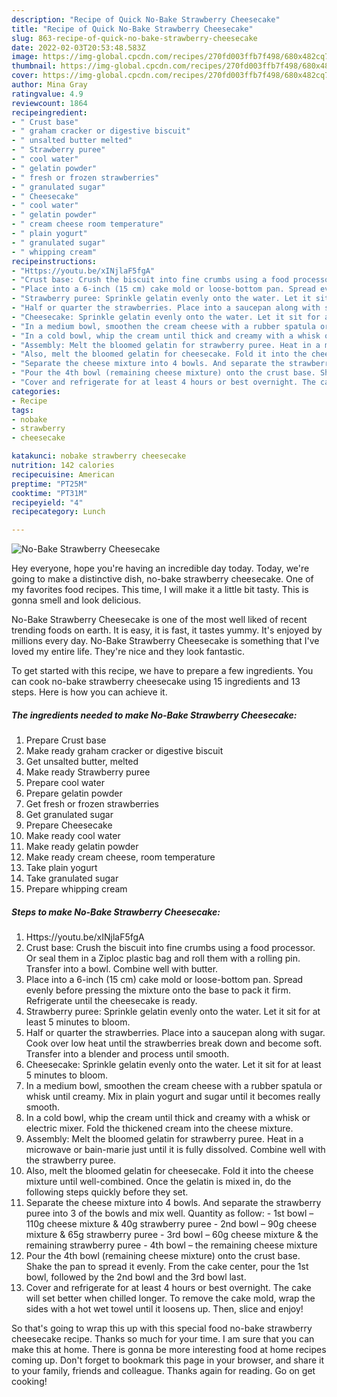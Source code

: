 ```yaml
---
description: "Recipe of Quick No-Bake Strawberry Cheesecake"
title: "Recipe of Quick No-Bake Strawberry Cheesecake"
slug: 863-recipe-of-quick-no-bake-strawberry-cheesecake
date: 2022-02-03T20:53:48.583Z
image: https://img-global.cpcdn.com/recipes/270fd003ffb7f498/680x482cq70/no-bake-strawberry-cheesecake-recipe-main-photo.jpg
thumbnail: https://img-global.cpcdn.com/recipes/270fd003ffb7f498/680x482cq70/no-bake-strawberry-cheesecake-recipe-main-photo.jpg
cover: https://img-global.cpcdn.com/recipes/270fd003ffb7f498/680x482cq70/no-bake-strawberry-cheesecake-recipe-main-photo.jpg
author: Mina Gray
ratingvalue: 4.9
reviewcount: 1864
recipeingredient:
- " Crust base"
- " graham cracker or digestive biscuit"
- " unsalted butter melted"
- " Strawberry puree"
- " cool water"
- " gelatin powder"
- " fresh or frozen strawberries"
- " granulated sugar"
- " Cheesecake"
- " cool water"
- " gelatin powder"
- " cream cheese room temperature"
- " plain yogurt"
- " granulated sugar"
- " whipping cream"
recipeinstructions:
- "Https://youtu.be/xINjlaF5fgA"
- "Crust base: Crush the biscuit into fine crumbs using a food processor. Or seal them in a Ziploc plastic bag and roll them with a rolling pin. Transfer into a bowl. Combine well with butter."
- "Place into a 6-inch (15 cm) cake mold or loose-bottom pan. Spread evenly before pressing the mixture onto the base to pack it firm. Refrigerate until the cheesecake is ready."
- "Strawberry puree: Sprinkle gelatin evenly onto the water. Let it sit for at least 5 minutes to bloom."
- "Half or quarter the strawberries. Place into a saucepan along with sugar. Cook over low heat until the strawberries break down and become soft. Transfer into a blender and process until smooth."
- "Cheesecake: Sprinkle gelatin evenly onto the water. Let it sit for at least 5 minutes to bloom."
- "In a medium bowl, smoothen the cream cheese with a rubber spatula or whisk until creamy. Mix in plain yogurt and sugar until it becomes really smooth."
- "In a cold bowl, whip the cream until thick and creamy with a whisk or electric mixer. Fold the thickened cream into the cheese mixture."
- "Assembly: Melt the bloomed gelatin for strawberry puree. Heat in a microwave or bain-marie just until it is fully dissolved. Combine well with the strawberry puree."
- "Also, melt the bloomed gelatin for cheesecake. Fold it into the cheese mixture until well-combined. Once the gelatin is mixed in, do the following steps quickly before they set."
- "Separate the cheese mixture into 4 bowls. And separate the strawberry puree into 3 of the bowls and mix well. Quantity as follow: 1st bowl – 110g cheese mixture &amp; 40g strawberry puree 2nd bowl – 90g cheese mixture &amp; 65g strawberry puree 3rd bowl – 60g cheese mixture &amp; the remaining strawberry puree 4th bowl – the remaining cheese mixture"
- "Pour the 4th bowl (remaining cheese mixture) onto the crust base. Shake the pan to spread it evenly. From the cake center, pour the 1st bowl, followed by the 2nd bowl and the 3rd bowl last."
- "Cover and refrigerate for at least 4 hours or best overnight. The cake will set better when chilled longer. To remove the cake mold, wrap the sides with a hot wet towel until it loosens up. Then, slice and enjoy!"
categories:
- Recipe
tags:
- nobake
- strawberry
- cheesecake

katakunci: nobake strawberry cheesecake 
nutrition: 142 calories
recipecuisine: American
preptime: "PT25M"
cooktime: "PT31M"
recipeyield: "4"
recipecategory: Lunch

---
```



![No-Bake Strawberry Cheesecake](https://img-global.cpcdn.com/recipes/270fd003ffb7f498/680x482cq70/no-bake-strawberry-cheesecake-recipe-main-photo.jpg)

Hey everyone, hope you're having an incredible day today. Today, we're going to make a distinctive dish, no-bake strawberry cheesecake. One of my favorites food recipes. This time, I will make it a little bit tasty. This is gonna smell and look delicious.



No-Bake Strawberry Cheesecake is one of the most well liked of recent trending foods on earth. It is easy, it is fast, it tastes yummy. It's enjoyed by millions every day. No-Bake Strawberry Cheesecake is something that I've loved my entire life. They're nice and they look fantastic.


To get started with this recipe, we have to prepare a few ingredients. You can cook no-bake strawberry cheesecake using 15 ingredients and 13 steps. Here is how you can achieve it.

<!--inarticleads1-->

##### The ingredients needed to make No-Bake Strawberry Cheesecake:

1. Prepare  Crust base
1. Make ready  graham cracker or digestive biscuit
1. Get  unsalted butter, melted
1. Make ready  Strawberry puree
1. Prepare  cool water
1. Prepare  gelatin powder
1. Get  fresh or frozen strawberries
1. Get  granulated sugar
1. Prepare  Cheesecake
1. Make ready  cool water
1. Make ready  gelatin powder
1. Make ready  cream cheese, room temperature
1. Take  plain yogurt
1. Take  granulated sugar
1. Prepare  whipping cream




<!--inarticleads2-->

##### Steps to make No-Bake Strawberry Cheesecake:

1. Https://youtu.be/xINjlaF5fgA
1. Crust base: Crush the biscuit into fine crumbs using a food processor. Or seal them in a Ziploc plastic bag and roll them with a rolling pin. Transfer into a bowl. Combine well with butter.
1. Place into a 6-inch (15 cm) cake mold or loose-bottom pan. Spread evenly before pressing the mixture onto the base to pack it firm. Refrigerate until the cheesecake is ready.
1. Strawberry puree: Sprinkle gelatin evenly onto the water. Let it sit for at least 5 minutes to bloom.
1. Half or quarter the strawberries. Place into a saucepan along with sugar. Cook over low heat until the strawberries break down and become soft. Transfer into a blender and process until smooth.
1. Cheesecake: Sprinkle gelatin evenly onto the water. Let it sit for at least 5 minutes to bloom.
1. In a medium bowl, smoothen the cream cheese with a rubber spatula or whisk until creamy. Mix in plain yogurt and sugar until it becomes really smooth.
1. In a cold bowl, whip the cream until thick and creamy with a whisk or electric mixer. Fold the thickened cream into the cheese mixture.
1. Assembly: Melt the bloomed gelatin for strawberry puree. Heat in a microwave or bain-marie just until it is fully dissolved. Combine well with the strawberry puree.
1. Also, melt the bloomed gelatin for cheesecake. Fold it into the cheese mixture until well-combined. Once the gelatin is mixed in, do the following steps quickly before they set.
1. Separate the cheese mixture into 4 bowls. And separate the strawberry puree into 3 of the bowls and mix well. Quantity as follow: - 1st bowl – 110g cheese mixture &amp; 40g strawberry puree - 2nd bowl – 90g cheese mixture &amp; 65g strawberry puree - 3rd bowl – 60g cheese mixture &amp; the remaining strawberry puree - 4th bowl – the remaining cheese mixture
1. Pour the 4th bowl (remaining cheese mixture) onto the crust base. Shake the pan to spread it evenly. From the cake center, pour the 1st bowl, followed by the 2nd bowl and the 3rd bowl last.
1. Cover and refrigerate for at least 4 hours or best overnight. The cake will set better when chilled longer. To remove the cake mold, wrap the sides with a hot wet towel until it loosens up. Then, slice and enjoy!




So that's going to wrap this up with this special food no-bake strawberry cheesecake recipe. Thanks so much for your time. I am sure that you can make this at home. There is gonna be more interesting food at home recipes coming up. Don't forget to bookmark this page in your browser, and share it to your family, friends and colleague. Thanks again for reading. Go on get cooking!
